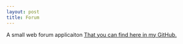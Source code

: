 ```yaml
---
layout: post
title: Forum
---
```


A small web forum applicaiton [That you can find here in my GitHub.](https://github.com/efrancoi/forum)
